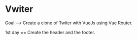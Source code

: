 # Vwiter


Goal --> Create a clone of Twiter with VueJs using Vue Router.

1st day == Create the header and the footer.
